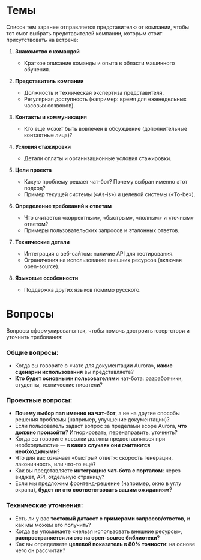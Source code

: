 # Темы  
Список тем заранее отправляется представителю от компании, чтобы тот смог выбрать представителей компании, которым стоит присутствовать на встрече:  

1. **Знакомство с командой**  
   - Краткое описание команды и опыта в области машинного обучения.  

2. **Представитель компании**  
   - Должность и техническая экспертиза представителя.  
   - Регулярная доступность (например: время для еженедельных часовых созвонов).  

3. **Контакты и коммуникация**  
   - Кто ещё может быть вовлечен в обсуждение (дополнительные контактные лица)?  

4. **Условия стажировки**  
   - Детали оплаты и организационные условия стажировки.  

5. **Цели проекта**  
   - Какую проблему решает чат-бот? Почему выбран именно этот подход?  
   - Пример текущей системы («As-is») и целевой системы («To-be»).  

6. **Определение требований к ответам**  
   - Что считается «корректным», «быстрым», «полным» и «точным» ответом?  
   - Примеры пользовательских запросов и эталонных ответов.  

7. **Технические детали**  
   - Интеграция с веб-сайтом: наличие API для тестирования.  
   - Ограничения на использование внешних ресурсов (включая open-source).  

8. **Языковые особенности**  
   - Поддержка других языков помимо русского.  

# Вопросы  
Вопросы сформулированы так, чтобы помочь достроить юзер-стори и уточнить требования:  

### Общие вопросы:  
- Когда вы говорите о «чате для документации Aurora», **какие сценарии использования** вы представляете?  
- **Кто будет основными пользователями** чат-бота: разработчики, студенты, технические писатели?  

### Проектные вопросы:  
- **Почему выбор пал именно на чат-бот**, а не на другие способы решения проблемы (например, улучшение документации)?  
- Если пользователь задаст вопрос за пределами scope Aurora, **что должно произойти**? Игнорировать, перенаправить, уточнить?  
- Когда вы говорите «ссылки должны предоставляться при необходимости» — **в каких случаях они считаются необходимыми**?  
- Что для вас означает «быстрый ответ»: скорость генерации, лаконичность, или что-то ещё?  
- Как вы представляете **интеграцию чат-бота с порталом**: через виджет, API, отдельную страницу?  
- Если мы предложим фронтенд-решение (например, окно в углу экрана), **будет ли это соответствовать вашим ожиданиям**?  

### Технические уточнения:  
- Есть ли у вас **тестовый датасет с примерами запросов/ответов**, и как мы можем его получить?  
- Когда вы упоминаете «нельзя использовать внешние ресурсы», **распространяется ли это на open-source библиотеки**?  
- Как вы определяете **целевой показатель в 80% точности**: на основе чего он рассчитан?  